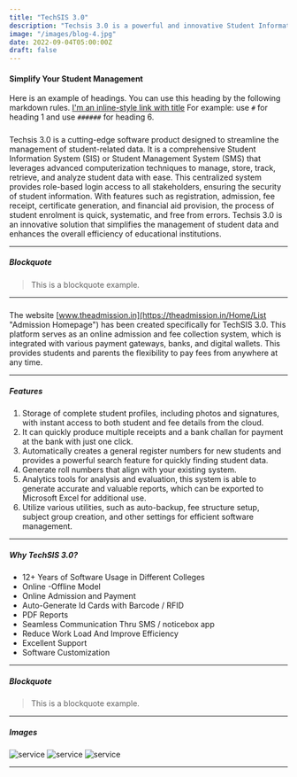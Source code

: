 ```yaml
---
title: "TechSIS 3.0"
description: "Techsis 3.0 is a powerful and innovative Student Information System designed to streamline the management of student-related data. With features such as complete student profiles, registration, admission, fee receipt, certificate generation, and financial aid provision, Techsis 3.0 simplifies the process of student enrollment, making it quick, systematic, and free from errors. It also provides advanced analytics tools for accurate and valuable reports, as well as seamless communication through SMS and a noticebox app. With 12+ years of software usage in different colleges, excellent support, and software customization, Techsis 3.0 is an efficient solution that improves the overall efficiency of educational institutions."
image: "/images/blog-4.jpg"
date: 2022-09-04T05:00:00Z
draft: false
---
```


#### Simplify Your Student Management

Here is an example of headings. You can use this heading by the following markdown rules. [I'm an inline-style link with title](https://www.google.com "Google's Homepage")
 For example: use `#` for heading 1 and use `######` for heading 6.


##### 

Techsis 3.0 is a cutting-edge software product designed to streamline the management of student-related data. It is a comprehensive Student Information System (SIS) or Student Management System (SMS) that leverages advanced computerization techniques to manage, store, track, retrieve, and analyze student data with ease. This centralized system provides role-based login access to all stakeholders, ensuring the security of student information. With features such as registration, admission, fee receipt, certificate generation, and financial aid provision, the process of student enrolment is quick, systematic, and free from errors. Techsis 3.0 is an innovative solution that simplifies the management of student data and enhances the overall efficiency of educational institutions.

---

##### Blockquote

> This is a blockquote example.

---
##### 

The website [www.theadmission.in](https://theadmission.in/Home/List "Admission Homepage") has been created specifically for TechSIS 3.0. This platform serves as an online admission and fee collection system, which is integrated with various payment gateways, banks, and digital wallets. This provides students and parents the flexibility to pay fees from anywhere at any time.

---

##### Features

1. Storage of complete student profiles, including photos and signatures, with instant access to both student and fee details from the cloud.
2. It can quickly produce multiple receipts and a bank challan for payment at the bank with just one click.
3. Automatically creates a general register numbers for new students and provides a powerful search feature for quickly finding student data.
4. Generate roll numbers that align with your existing system.
5. Analytics tools for analysis and evaluation, this system is able to generate accurate and valuable reports, which can be exported to Microsoft Excel for additional use.
6. Utilize various utilities, such as auto-backup, fee structure setup, subject group creation, and other settings for efficient software management.

---

##### Why TechSIS 3.0?

- 12+ Years of Software Usage in Different Colleges
- Online -Offline Model
- Online Admission and Payment
- Auto-Generate Id Cards with Barcode / RFID
- PDF Reports
- Seamless Communication Thru SMS / noticebox app
- Reduce Work Load And Improve Efficiency 
- Excellent Support
- Software Customization

---


##### Blockquote

> This is a blockquote example.

---


##### Images

![service](/images/service-slide-1.png "service")
![service](/images/service-slide-1.png "service")
![service](/images/service-slide-1.png "service")

---

